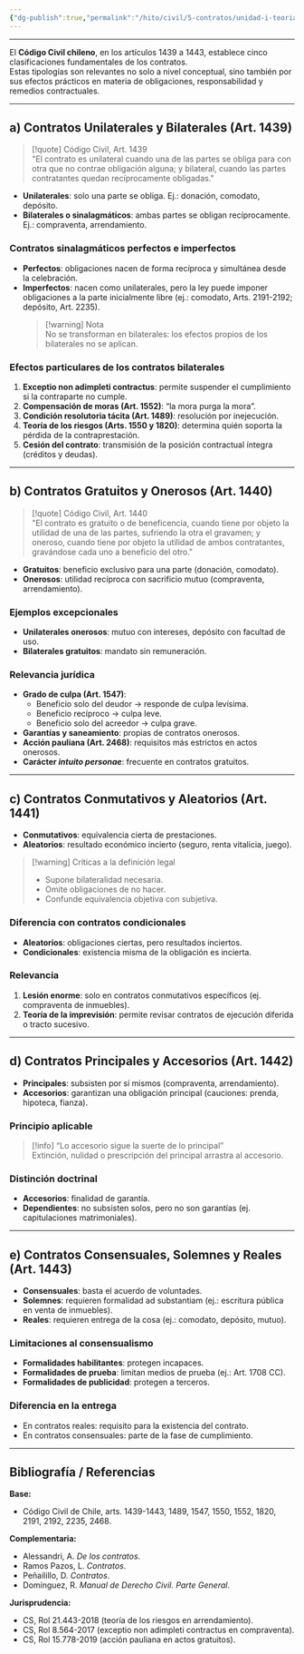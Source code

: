 ```yaml
---
{"dg-publish":true,"permalink":"/hito/civil/5-contratos/unidad-i-teoria-general-del-contrato/tema-2-clasificaciones-de-los-contratos/3-clasificaciones-de-los-contratos/","tags":["Hito"]}
---
```


---

El **Código Civil chileno**, en los artículos 1439 a 1443, establece cinco clasificaciones fundamentales de los contratos.  
Estas tipologías son relevantes no solo a nivel conceptual, sino también por sus efectos prácticos en materia de obligaciones, responsabilidad y remedios contractuales.

---

## a) Contratos Unilaterales y Bilaterales (Art. 1439)

> [!quote] Código Civil, Art. 1439  
> "El contrato es unilateral cuando una de las partes se obliga para con otra que no contrae obligación alguna; y bilateral, cuando las partes contratantes quedan recíprocamente obligadas."

- **Unilaterales**: solo una parte se obliga. Ej.: donación, comodato, depósito.  
- **Bilaterales o sinalagmáticos**: ambas partes se obligan recíprocamente. Ej.: compraventa, arrendamiento.

### Contratos sinalagmáticos perfectos e imperfectos

- **Perfectos**: obligaciones nacen de forma recíproca y simultánea desde la celebración.  
- **Imperfectos**: nacen como unilaterales, pero la ley puede imponer obligaciones a la parte inicialmente libre (ej.: comodato, Arts. 2191-2192; depósito, Art. 2235).  
  > [!warning] Nota  
  > No se transforman en bilaterales: los efectos propios de los bilaterales no se aplican.

### Efectos particulares de los contratos bilaterales

1. **Exceptio non adimpleti contractus**: permite suspender el cumplimiento si la contraparte no cumple.  
2. **Compensación de moras (Art. 1552)**: “la mora purga la mora”.  
3. **Condición resolutoria tácita (Art. 1489)**: resolución por inejecución.  
4. **Teoría de los riesgos (Arts. 1550 y 1820)**: determina quién soporta la pérdida de la contraprestación.  
5. **Cesión del contrato**: transmisión de la posición contractual íntegra (créditos y deudas).

---

## b) Contratos Gratuitos y Onerosos (Art. 1440)

> [!quote] Código Civil, Art. 1440  
> "El contrato es gratuito o de beneficencia, cuando tiene por objeto la utilidad de una de las partes, sufriendo la otra el gravamen; y oneroso, cuando tiene por objeto la utilidad de ambos contratantes, gravándose cada uno a beneficio del otro."

- **Gratuitos**: beneficio exclusivo para una parte (donación, comodato).  
- **Onerosos**: utilidad recíproca con sacrificio mutuo (compraventa, arrendamiento).

### Ejemplos excepcionales

- **Unilaterales onerosos**: mutuo con intereses, depósito con facultad de uso.  
- **Bilaterales gratuitos**: mandato sin remuneración.

### Relevancia jurídica

- **Grado de culpa (Art. 1547)**:  
  - Beneficio solo del deudor → responde de culpa levísima.  
  - Beneficio recíproco → culpa leve.  
  - Beneficio solo del acreedor → culpa grave.  
- **Garantías y saneamiento**: propias de contratos onerosos.  
- **Acción pauliana (Art. 2468)**: requisitos más estrictos en actos onerosos.  
- **Carácter *intuito personae***: frecuente en contratos gratuitos.

---

## c) Contratos Conmutativos y Aleatorios (Art. 1441)

- **Conmutativos**: equivalencia cierta de prestaciones.  
- **Aleatorios**: resultado económico incierto (seguro, renta vitalicia, juego).

> [!warning] Críticas a la definición legal  
> - Supone bilateralidad necesaria.  
> - Omite obligaciones de no hacer.  
> - Confunde equivalencia objetiva con subjetiva.

### Diferencia con contratos condicionales

- **Aleatorios**: obligaciones ciertas, pero resultados inciertos.  
- **Condicionales**: existencia misma de la obligación es incierta.

### Relevancia

1. **Lesión enorme**: solo en contratos conmutativos específicos (ej. compraventa de inmuebles).  
2. **Teoría de la imprevisión**: permite revisar contratos de ejecución diferida o tracto sucesivo.

---

## d) Contratos Principales y Accesorios (Art. 1442)

- **Principales**: subsisten por sí mismos (compraventa, arrendamiento).  
- **Accesorios**: garantizan una obligación principal (cauciones: prenda, hipoteca, fianza).

### Principio aplicable

> [!info] “Lo accesorio sigue la suerte de lo principal”  
> Extinción, nulidad o prescripción del principal arrastra al accesorio.

### Distinción doctrinal

- **Accesorios**: finalidad de garantía.  
- **Dependientes**: no subsisten solos, pero no son garantías (ej. capitulaciones matrimoniales).

---

## e) Contratos Consensuales, Solemnes y Reales (Art. 1443)

- **Consensuales**: basta el acuerdo de voluntades.  
- **Solemnes**: requieren formalidad ad substantiam (ej.: escritura pública en venta de inmuebles).  
- **Reales**: requieren entrega de la cosa (ej.: comodato, depósito, mutuo).

### Limitaciones al consensualismo

- **Formalidades habilitantes**: protegen incapaces.  
- **Formalidades de prueba**: limitan medios de prueba (ej.: Art. 1708 CC).  
- **Formalidades de publicidad**: protegen a terceros.  

### Diferencia en la entrega

- En contratos reales: requisito para la existencia del contrato.  
- En contratos consensuales: parte de la fase de cumplimiento.

---

## Bibliografía / Referencias

**Base:**  
- Código Civil de Chile, arts. 1439-1443, 1489, 1547, 1550, 1552, 1820, 2191, 2192, 2235, 2468.  

**Complementaria:**  
- Alessandri, A. *De los contratos*.  
- Ramos Pazos, L. *Contratos*.  
- Peñailillo, D. *Contratos*.  
- Domínguez, R. *Manual de Derecho Civil. Parte General*.  

**Jurisprudencia:**  
- CS, Rol 21.443-2018 (teoría de los riesgos en arrendamiento).  
- CS, Rol 8.564-2017 (exceptio non adimpleti contractus en compraventa).  
- CS, Rol 15.778-2019 (acción pauliana en actos gratuitos).  
